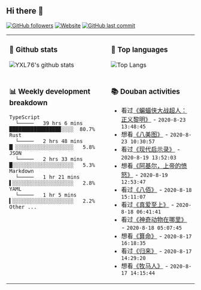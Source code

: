 ## Hi there 👋

[![GitHub followers](https://img.shields.io/github/followers/YXL76?style=for-the-badge&color=blue)](https://github.com/YXL76?tab=followers)
[![Website](https://img.shields.io/website?style=for-the-badge&up_message=Blog&url=https%3A%2F%2Fyxl76.net%2F&color=brightgreen)](https://yxl76.net)
[![GitHub last commit](https://img.shields.io/github/last-commit/YXL76/YXL76?label=update&style=for-the-badge&color=orange)](https://github.com/YXL76/YXL76)

<table>
<tr>
<td valign="top" width="54%">

### 🔭 Github stats

![YXL76's github stats](https://github-readme-stats.yxl76.vercel.app/api?username=YXL76&count_private=true&show_icons=true&theme=tokyonight)

</td>

<td valign="top" width="46%">

### 🌱 Top languages

![Top Langs](https://github-readme-stats.yxl76.vercel.app/api/top-langs/?username=YXL76&layout=compact&theme=tokyonight)

</td>
</tr>
<tr>
<td valign="top" width="54%">

### 📊 Weekly development breakdown

```text
TypeScript
  └─────   39 hrs 6 mins  ████████████████▉░░░░  80.7%
Rust
  └─────   2 hrs 48 mins  █▏░░░░░░░░░░░░░░░░░░░   5.8%
JSON
  └─────   2 hrs 33 mins  █░░░░░░░░░░░░░░░░░░░░   5.3%
Markdown
  └─────   1 hr 21 mins   ▌░░░░░░░░░░░░░░░░░░░░   2.8%
YAML
  └─────   1 hr 5 mins    ▍░░░░░░░░░░░░░░░░░░░░   2.2%
Other ...
```

</td>
<td valign="top" width="46%">

### 📚 Douban activities

- 看过[《蝙蝠侠大战超人：正义黎明》](http://movie.douban.com/subject/24750534/) - `2020-8-23 13:48:45`
- 想看[《八美图》](http://movie.douban.com/subject/1299292/) - `2020-8-23 10:30:57`
- 看过[《现代启示录》](http://movie.douban.com/subject/1292260/) - `2020-8-19 13:52:03`
- 想看[《阿基尔，上帝的愤怒》](http://movie.douban.com/subject/1306002/) - `2020-8-19 12:53:47`
- 看过[《八佰》](http://movie.douban.com/subject/26754233/) - `2020-8-18 15:11:07`
- 看过[《真爱至上》](http://movie.douban.com/subject/1292401/) - `2020-8-18 06:41:41`
- 看过[《神奇动物在哪里》](http://movie.douban.com/subject/25726614/) - `2020-8-18 05:07:45`
- 想看[《算命》](http://movie.douban.com/subject/4073872/) - `2020-8-17 16:18:35`
- 看过[《归来》](http://movie.douban.com/subject/21352814/) - `2020-8-17 14:29:20`
- 想看[《牧马人》](http://movie.douban.com/subject/1308038/) - `2020-8-17 14:15:44`

</td>
</tr>
</table>

<!--
**YXL76/YXL76** is a ✨ _special_ ✨ repository because its `README.md` (this file) appears on your GitHub profile.

Here are some ideas to get you started:

- 🔭 I’m currently working on ...
- 🌱 I’m currently learning ...
- 👯 I’m looking to collaborate on ...
- 🤔 I’m looking for help with ...
- 💬 Ask me about ...
- 📫 How to reach me: ...
- 😄 Pronouns: ...
- ⚡ Fun fact: ...
-->
